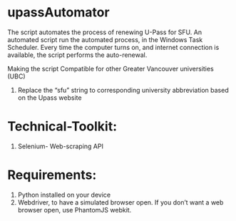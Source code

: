 # upassAutomator

The script automates the process of renewing U-Pass for SFU. 
An automated script run the automated process, in the Windows Task Scheduler. Every time the computer turns on, and internet connection is available, the script performs the auto-renewal.

Making the script Compatible for other Greater Vancouver universities (UBC)
1.  Replace the “sfu” string to corresponding university abbreviation based on the Upass website

# Technical-Toolkit:
1. Selenium-  Web-scraping API  

# Requirements:
1. Python installed on your device
2. Webdriver, to have a simulated browser open. If you don’t want a web browser open, use PhantomJS webkit.
